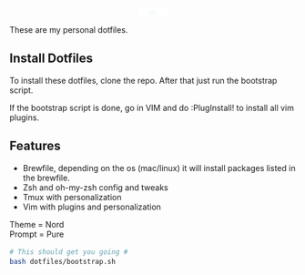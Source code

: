 

<p align="center" style="text-align:center;">
  <img src="img/dot.png" width="50" />
  </p>

These are my personal dotfiles.  

## Install Dotfiles

To install these dotfiles, clone the repo.
After that just run the bootstrap script.

If the bootstrap script is done, go in VIM and do :PlugInstall! to install all vim plugins.  

## Features

- Brewfile, depending on the os (mac/linux) it will install packages listed in the brewfile.
- Zsh and oh-my-zsh config and tweaks
- Tmux with personalization
- Vim with plugins and personalization

Theme  = Nord   
Prompt = Pure

```bash
# This should get you going #
bash dotfiles/bootstrap.sh

```

